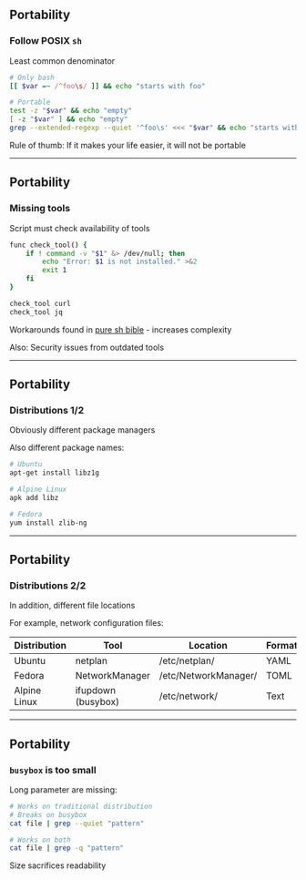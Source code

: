 <i class="fa fa-solid fa-cart-flatbed-suitcase fa-4x"></i> <!-- .element: style="float: right;" -->

## Portability

### Follow POSIX `sh`

Least common denominator

```bash
# Only bash
[[ $var =~ /^foo\s/ ]] && echo "starts with foo"

# Portable
test -z "$var" && echo "empty"
[ -z "$var" ] && echo "empty"
grep --extended-regexp --quiet '^foo\s' <<< "$var" && echo "starts with foo"
```

Rule of thumb: If it makes your life easier, it will not be portable <i class="fa fa-face-rolling-eyes"></i>

---

<i class="fa fa-solid fa-cart-flatbed-suitcase fa-4x"></i> <!-- .element: style="float: right;" -->

## Portability

### Missing tools

Script must check availability of tools

```bash
func check_tool() {
    if ! command -v "$1" &> /dev/null; then
        echo "Error: $1 is not installed." >&2
        exit 1
    fi
}

check_tool curl
check_tool jq
```

Workarounds found in [pure sh bible](https://github.com/dylanaraps/pure-sh-bible) - increases complexity

Also: Security issues from outdated tools

---

<i class="fa fa-solid fa-cart-flatbed-suitcase fa-4x"></i> <!-- .element: style="float: right;" -->

## Portability

### Distributions 1/2

Obviously different package managers

Also different package names:

```bash
# Ubuntu
apt-get install libz1g

# Alpine Linux
apk add libz

# Fedora
yum install zlib-ng
```

---

<i class="fa fa-solid fa-cart-flatbed-suitcase fa-4x"></i> <!-- .element: style="float: right;" -->

## Portability

### Distributions 2/2

In addition, different file locations

For example, network configuration files:

| Distribution | Tool               | Location            | Format |
|--------------|--------------------|---------------------|--------|
| Ubuntu       | netplan            | /etc/netplan/       | YAML   |
| Fedora       | NetworkManager     | /etc/NetworkManager/| TOML   |
| Alpine Linux | ifupdown (busybox) | /etc/network/       | Text   |

<!-- .element: style="font-size: smaller;" -->

---

<i class="fa fa-solid fa-cart-flatbed-suitcase fa-4x"></i> <!-- .element: style="float: right;" -->

## Portability

### `busybox` is too small

Long parameter are missing:

```bash
# Works on traditional distribution
# Breaks on busybox
cat file | grep --quiet "pattern"

# Works on both
cat file | grep -q "pattern"
```

Size sacrifices readability <i class="fa fa-face-rolling-eyes"></i>